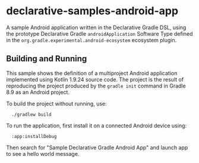 # declarative-samples-android-app
A sample Android application written in the Declarative Gradle DSL, using the prototype Declarative Gradle `androidApplication` Software Type defined in the `org.gradle.experimental.android-ecosystem` ecosystem plugin.

## Building and Running

This sample shows the definition of a multiproject Android application implemented using Kotlin 1.9.24 source code.
The project is the result of reproducing the project produced by the `gradle init` command in Gradle 8.9 as an Android project.

To build the project without running, use:

```shell
  ./gradlew build
```

To run the application, first install it on a connected Android device using:

```shell
  :app:installDebug
```

Then search for "Sample Declarative Gradle Android App" and launch app to see a hello world message.